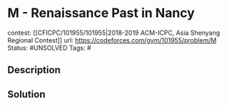 # M - Renaissance Past in Nancy

contest: [[CFICPC/101955/101955|2018-2019 ACM-ICPC, Asia Shenyang Regional Contest]]
url: https://codeforces.com/gym/101955/problem/M
Status: #UNSOLVED
Tags: #

## Description

## Solution

